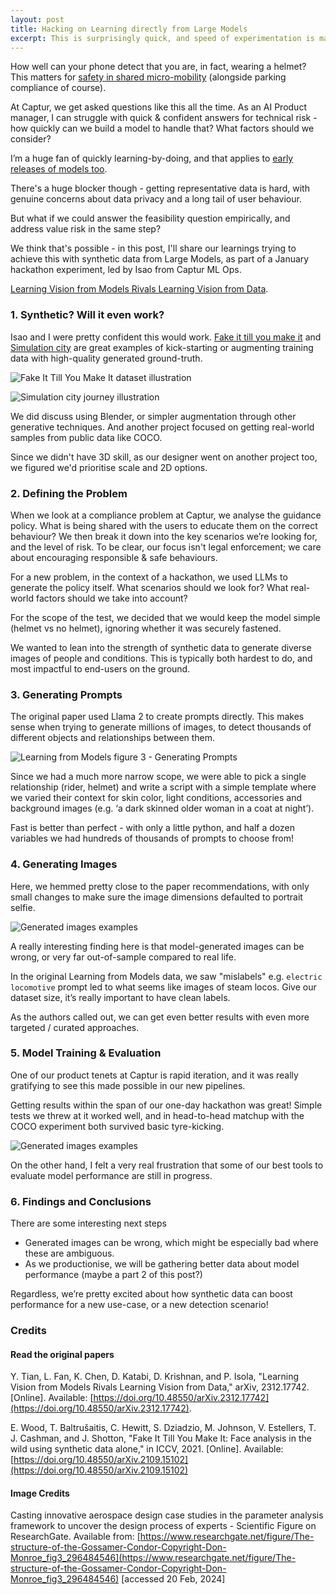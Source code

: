 ```yaml
---
layout: post
title: Hacking on Learning directly from Large Models 
excerpt: This is surprisingly quick, and speed of experimentation is magical. A practical look at our hackathon project.
---
```


How well can your phone detect that you are, in fact, wearing a helmet? This matters for [safety in shared micro-mobility](https://www.captur.ai/case-studies/micromobility-atom-mobility) (alongside parking compliance of course). 

At Captur, we get asked questions like this all the time. As an AI Product manager, I can struggle with quick & confident answers for technical risk - how quickly can we build a model to handle that? What factors should we consider? 

I’m a huge fan of quickly learning-by-doing, and that applies to [early releases of models too](https://carolus4.github.io/Zero-to-One-for-AI-Product/). 

There's a huge blocker though - getting representative data is hard, with genuine concerns about data privacy and a long tail of user behaviour.

But what if we could answer the feasibility question empirically, and address value risk in the same step? 

We think that's possible - in this post, I'll share our learnings trying to achieve this with synthetic data from Large Models, as part of a January hackathon experiment, led by Isao from Captur ML Ops. 

[Learning Vision from Models Rivals Learning Vision from Data](https://arxiv.org/html/2312.17742v1). 

### 1. Synthetic? Will it even work?
Isao and I were pretty confident this would work. [Fake it till you make it](https://microsoft.github.io/FaceSynthetics/) and [Simulation city](https://waymo.com/blog/2021/07/simulation-city/) are great examples of kick-starting or augmenting training data with high-quality generated ground-truth. 

![Fake It Till You Make It dataset illustration](/images/synthetic-data-fake-it-till-you-make-it-dataset.png)

![Simulation city journey illustration](/images/synthetic-data-simulation-city-example.png)

We did discuss using Blender, or simpler augmentation through other generative techniques. And another project focused on getting real-world samples from public data like COCO.

Since we didn't have 3D skill, as our designer went on another project too, we figured we'd prioritise scale and 2D options.

### 2. Defining the Problem 
When we look at a compliance problem at Captur, we analyse the guidance policy. What is being shared with the users to educate them on the correct behaviour? We then break it down into the key scenarios we’re looking for, and the level of risk. To be clear, our focus isn't legal enforcement; we care about encouraging responsible & safe behaviours. 

For a new problem, in the context of a hackathon, we used LLMs to generate the policy itself. What scenarios should we look for? What real-world factors should we take into account? 

For the scope of the test, we decided that we would keep the model simple (helmet vs no helmet), ignoring whether it was securely fastened. 

We wanted to lean into the strength of synthetic data to generate diverse images of people and conditions. This is typically both hardest to do, and most impactful to end-users on the ground.


### 3. Generating Prompts
The original paper used Llama 2 to create prompts directly. This makes sense when trying to generate millions of images, to detect thousands of different objects and relationships between them. 

![Learning from Models figure 3 - Generating Prompts](/images/synthetic-data-learning-from-models-fig3.png)

Since we had a much more narrow scope, we were able to pick a single relationship (rider, helmet) and write a script with a simple template where we varied their context for skin color, light conditions, accessories and background images (e.g. ‘a dark skinned older woman in a coat at night’). 

Fast is better than perfect - with only a little python, and half a dozen variables we had hundreds of thousands of prompts to choose from!

### 4. Generating Images
Here, we hemmed pretty close to the paper recommendations, with only small changes to make sure the image dimensions defaulted to portrait selfie. 

![Generated images examples](/images/synthetic-data-generated-images-examples.png)

A really interesting finding here is that model-generated images can be wrong, or very far out-of-sample compared to real life.  

In the original Learning from Models data, we saw "mislabels" e.g. `electric locomotive` prompt led to what seems like images of steam locos. Give our dataset size, it’s really important to have clean labels. 

As the authors called out, we can get even better results with even more targeted / curated approaches.

### 5. Model Training & Evaluation
One of our product tenets at Captur is rapid iteration, and it was really gratifying to see this made possible in our new pipelines. 

Getting results within the span of our one-day hackathon was great! Simple tests we threw at it worked well, and in head-to-head matchup with the COCO experiment both survived basic tyre-kicking.

![Generated images examples](/images/synthetic-data-gossamer-condor.png)

On the other hand, I felt a very real frustration that some of our best tools to evaluate model performance are still in progress. 

### 6. Findings and Conclusions
There are some interesting next steps
- Generated images can be wrong, which might be especially bad where these are ambiguous.
- As we productionise, we will be gathering better data about model performance (maybe a part 2 of this post?)

Regardless, we’re pretty excited about how synthetic data can boost performance for a new use-case, or a new detection scenario!

### Credits 
#### Read the original papers
Y. Tian, L. Fan, K. Chen, D. Katabi, D. Krishnan, and P. Isola, "Learning Vision from Models Rivals Learning Vision from Data," arXiv, 2312.17742. [Online]. Available: [https://doi.org/10.48550/arXiv.2312.17742](https://doi.org/10.48550/arXiv.2312.17742).

E. Wood, T. Baltrušaitis, C. Hewitt, S. Dziadzio, M. Johnson, V. Estellers, T. J. Cashman, and J. Shotton, "Fake It Till You Make It: Face analysis in the wild using synthetic data alone," in ICCV, 2021. [Online]. Available: [https://doi.org/10.48550/arXiv.2109.15102](https://doi.org/10.48550/arXiv.2109.15102)

#### Image Credits
Casting innovative aerospace design case studies in the parameter analysis framework to uncover the design process of experts - Scientific Figure on ResearchGate. Available from: [https://www.researchgate.net/figure/The-structure-of-the-Gossamer-Condor-Copyright-Don-Monroe_fig3_296484546](https://www.researchgate.net/figure/The-structure-of-the-Gossamer-Condor-Copyright-Don-Monroe_fig3_296484546) [accessed 20 Feb, 2024]
